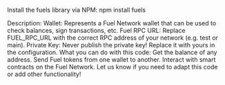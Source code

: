 Install the fuels library via NPM:
   npm install fuels


   Description:
Wallet: Represents a Fuel Network wallet that can be used to check balances, sign transactions, etc.
Fuel RPC URL: Replace FUEL_RPC_URL with the correct RPC address of your network (e.g. test or main).
Private Key: Never publish the private key! Replace it with yours in the configuration.
What you can do with this code:
Get the balance of any address.
Send Fuel tokens from one wallet to another.
Interact with smart contracts on the Fuel Network.
Let us know if you need to adapt this code or add other functionality!

